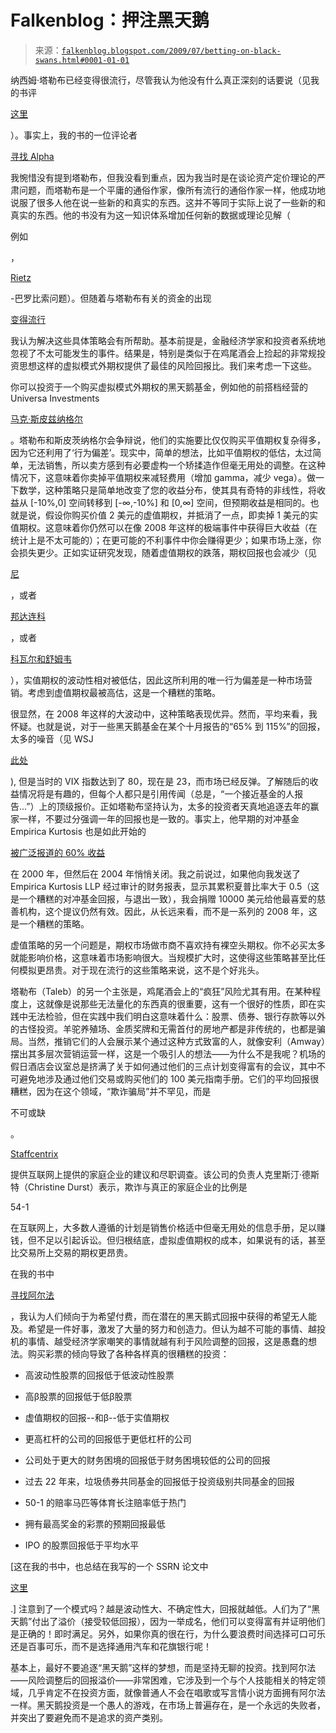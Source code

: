 <!--yml

category: 未分类

日期：2024-05-12 21:53:19

-->

# Falkenblog：押注黑天鹅

> 来源：[`falkenblog.blogspot.com/2009/07/betting-on-black-swans.html#0001-01-01`](http://falkenblog.blogspot.com/2009/07/betting-on-black-swans.html#0001-01-01)

纳西姆·塔勒布已经变得很流行，尽管我认为他没有什么真正深刻的话要说（见我的书评

[这里](http://falkenblog.blogspot.com/2009/03/review-of-talebs-black-swan.html)

）。事实上，我的书的一位评论者

[寻找 Alpha](http://www.amazon.com/Finding-Alpha-Search-Return-Finance/dp/0470445904/ref=pd_rhf_p_t_1)

我惋惜没有提到塔勒布，但我没看到重点，因为我当时是在谈论资产定价理论的严肃问题，而塔勒布是一个平庸的通俗作家，像所有流行的通俗作家一样，他成功地说服了很多人他在说一些新的和真实的东西。这并不等同于实际上说了一些新的和真实的东西。他的书没有为这一知识体系增加任何新的数据或理论见解（

例如

，

[Rietz](http://faculty.chicagobooth.edu/pietro.veronesi/research/peso3.pdf)

-巴罗比索问题）。但随着与塔勒布有关的资金的出现

[变得流行](http://online.wsj.com/article/SB124519615631521063.html)

我认为解决这些具体策略会有所帮助。基本前提是，金融经济学家和投资者系统地忽视了不太可能发生的事件。结果是，特别是类似于在鸡尾酒会上捡起的非常规投资思想这样的虚拟模式外期权提供了最佳的风险回报比。我们来考虑一下这些。

你可以投资于一个购买虚拟模式外期权的黑天鹅基金，例如他的前搭档经营的 Universa Investments

[马克·斯皮兹纳格尔](http://en.wikipedia.org/wiki/Mark_Spitznagel)

。塔勒布和斯皮茨纳格尔会争辩说，他们的实施要比仅仅购买平值期权复杂得多，因为它还利用了‘行为偏差’。现实中，简单的想法，比如平值期权的低估，太过简单，无法销售，所以卖方感到有必要虚构一个矫揉造作但毫无用处的调整。在这种情况下，这意味着你卖掉平值期权来减轻费用（增加 gamma，减少 vega）。做一下数学，这种策略只是简单地改变了您的收益分布，使其具有奇特的非线性，将收益从 [-10%,0] 空间转移到 [-∞,-10%] 和 [0,∞] 空间，但预期收益是相同的。也就是说，假设你购买价值 2 美元的虚值期权，并抵消了一点，即卖掉 1 美元的实值期权。这意味着你仍然可以在像 2008 年这样的极端事件中获得巨大收益（在统计上是不太可能的）；在更可能的不利事件中你会赚得更少；如果市场上涨，你会损失更少。正如实证研究发现，随着虚值期权的跌落，期权回报也会减少（见

[尼](http://papers.ssrn.com/sol3/papers.cfm?abstract_id=959024)

，或者

[邦达连科](http://papers.ssrn.com/sol3/papers.cfm?abstract_id=375784)

，或者

[科瓦尔和舒姆韦](http://www-personal.umich.edu/~shumway/papers.dir/optret.html)

），实值期权的波动性相对被低估，因此这所利用的唯一行为偏差是一种市场营销。考虑到虚值期权最被高估，这是一个糟糕的策略。

很显然，在 2008 年这样的大波动中，这种策略表现优异。然而，平均来看，我怀疑。也就是说，对于一些黑天鹅基金在某个十月报告的“65% 到 115%”的回报，太多的噪音（见 WSJ

[此处](http://online.wsj.com/article/SB122567265138591705.html)

), 但是当时的 VIX 指数达到了 80，现在是 23，而市场已经反弹。了解随后的收益情况将是有趣的，但每个人都只是引用传闻（总是，“一个接近基金的人报告...”）上的顶级报价。正如塔勒布坚持认为，太多的投资者天真地追逐去年的赢家一样，不要过分强调一年的回报也是一致的。事实上，他早期的对冲基金 Empirica Kurtosis 也是如此开始的

[被广泛报道的 60% 收益](http://en.wikipedia.org/wiki/Nassim_Nicholas_Taleb)

在 2000 年，但然后在 2004 年悄悄关闭。我之前说过，如果他向我发送了 Empirica Kurtosis LLP 经过审计的财务报表，显示其累积夏普比率大于 0.5（这是一个糟糕的对冲基金回报，与退出一致），我会捐赠 10000 美元给他最喜爱的慈善机构，这个提议仍然有效。因此，从长远来看，而不是一系列的 2008 年，这是一个糟糕的策略。

虚值策略的另一个问题是，期权市场做市商不喜欢持有裸空头期权。你不必买太多就能影响价格，这意味着市场影响很大。当规模扩大时，这使得这些策略甚至比任何模拟更昂贵。对于现在流行的这些策略来说，这不是个好兆头。

塔勒布（Taleb）的另一个主张是，鸡尾酒会上的“疯狂”风险尤其有用。在某种程度上，这就像是说那些无法量化的东西真的很重要，这有一个很好的性质，即在实践中无法检验，但在实践中我们明白这意味着什么：股票、债券、银行存款等以外的古怪投资。羊驼养殖场、金质奖牌和无需首付的房地产都是非传统的，也都是骗局。当然，推销它们的人会展示某个通过这种方式致富的人，就像安利（Amway）摆出其多层次营销运营一样，这是一个吸引人的想法——为什么不是我呢？机场的假日酒店会议室总是挤满了关于如何通过他们的三点计划变得富有的会议，其中不可避免地涉及通过他们交易或购买他们的 100 美元指南手册。它们的平均回报很糟糕，因为在这个领域，“欺诈骗局”并不罕见，而是

不可或缺

。

[Staffcentrix](http://www.staffcentrix.com/)

提供互联网上提供的家庭企业的建议和尽职调查。该公司的负责人克里斯汀·德斯特（Christine Durst）表示，欺诈与真正的家庭企业的比例是

54-1

在互联网上，大多数人遵循的计划是销售价格适中但毫无用处的信息手册，足以赚钱，但不足以引起诉讼。但归根结底，虚拟虚值期权的成本，如果说有的话，甚至比交易所上交易的期权更昂贵。

在我的书中

[寻找阿尔法](http://www.defprob.com/video/)

，我认为人们倾向于为希望付费，而在潜在的黑天鹅式回报中获得的希望无人能及。希望是一件好事，激发了大量的努力和创造力。但认为越不可能的事情、越投机的事情、越受经济学家嘲笑的事情就越有利于风险调整的回报，这是愚蠢的想法。购买彩票的倾向导致了各种各样真的很糟糕的投资：

+   高波动性股票的回报低于低波动性股票

+   高β股票的回报低于低β股票

+   虚值期权的回报--和β--低于实值期权

+   更高杠杆的公司的回报低于更低杠杆的公司

+   公司处于更大的财务困境的回报低于财务困境较低的公司的回报

+   过去 22 年来，垃圾债券共同基金的回报低于投资级别共同基金的回报

+   50-1 的赔率马匹等体育长注赔率低于热门

+   拥有最高奖金的彩票的预期回报最低

+   IPO 的股票回报低于平均水平

[这在我的书中，也总结在我写的一个 SSRN 论文中

[这里](http://papers.ssrn.com/sol3/papers.cfm?abstract_id=1420356)

.] 注意到了一个模式吗？越是波动性大、不确定性大，回报就越低。人们为了“黑天鹅”付出了溢价（接受较低回报），因为一举成名，他们可以变得富有并证明他们是正确的！即时满足。另外，如果你真的很在行，为什么要浪费时间选择可口可乐还是百事可乐，而不是选择通用汽车和花旗银行呢！

基本上，最好不要追逐“黑天鹅”这样的梦想，而是坚持无聊的投资。找到阿尔法——风险调整后的回报溢价——非常困难，它涉及到一个与个人技能相关的特定领域，几乎肯定不在投资方面，就像普通人不会在唱歌或写言情小说方面拥有阿尔法一样。黑天鹅投资是一个愚人的游戏，在市场上普遍存在，是一个永远的失败者，并突出了要避免而不是追求的资产类别。

